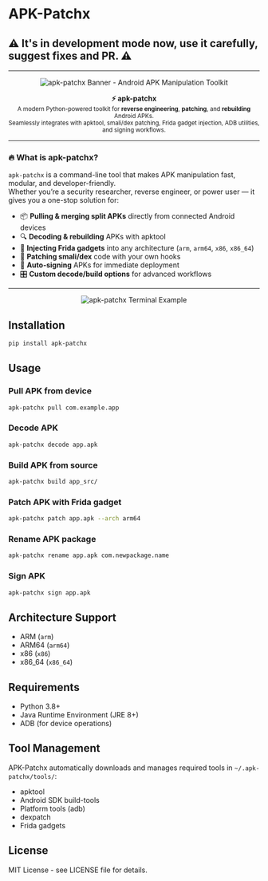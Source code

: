 # APK-Patchx
## ⚠️ It's in development mode now, use it carefully, suggest fixes and PR. ⚠️
---
<p align="center">
  <img src="https://placehold.co/1000x280/0d1117/39ff14?font=Fira%20Code&text=apk-patchx%20%E2%80%A2%20APK%20Manipulation%20Toolkit" alt="apk-patchx Banner - Android APK Manipulation Toolkit">
</p>

<p align="center">
  <b>⚡ apk-patchx</b><br>
  <sub>
    A modern Python-powered toolkit for <b>reverse engineering</b>, <b>patching</b>, and <b>rebuilding</b> Android APKs.<br>
    Seamlessly integrates with apktool, smali/dex patching, Frida gadget injection, ADB utilities, and signing workflows.
  </sub>
</p>

---

### 🔥 What is apk-patchx?
`apk-patchx` is a command-line tool that makes APK manipulation fast, modular, and developer-friendly.  
Whether you’re a security researcher, reverse engineer, or power user — it gives you a one-stop solution for:  

- 📦 **Pulling & merging split APKs** directly from connected Android devices  
- 🔍 **Decoding & rebuilding** APKs with apktool  
- 🧩 **Injecting Frida gadgets** into any architecture (`arm`, `arm64`, `x86`, `x86_64`)  
- 📝 **Patching smali/dex** code with your own hooks  
- 🔑 **Auto-signing** APKs for immediate deployment  
- 🎛️ **Custom decode/build options** for advanced workflows  

---

<p align="center">
  <img src="https://placehold.co/950x250/000000/39ff14?font=JetBrains%20Mono&text=%24%20apk-patchx%20patch%20app.apk%20--arch%20arm64%20--frida-version%2016.1.2" alt="apk-patchx Terminal Example">
</p>

## Installation

```bash
pip install apk-patchx
```

## Usage

### Pull APK from device
```bash
apk-patchx pull com.example.app
```

### Decode APK
```bash
apk-patchx decode app.apk
```

### Build APK from source
```bash
apk-patchx build app_src/
```

### Patch APK with Frida gadget
```bash
apk-patchx patch app.apk --arch arm64
```

### Rename APK package
```bash
apk-patchx rename app.apk com.newpackage.name
```

### Sign APK
```bash
apk-patchx sign app.apk
```

## Architecture Support

- ARM (`arm`)
- ARM64 (`arm64`) 
- x86 (`x86`)
- x86_64 (`x86_64`)

## Requirements

- Python 3.8+
- Java Runtime Environment (JRE 8+)
- ADB (for device operations)

## Tool Management

APK-Patchx automatically downloads and manages required tools in `~/.apk-patchx/tools/`:

- apktool
- Android SDK build-tools
- Platform tools (adb)
- dexpatch
- Frida gadgets

## License

MIT License - see LICENSE file for details.
